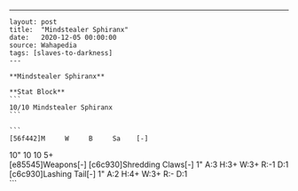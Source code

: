 ---
    layout: post
    title:  "Mindstealer Sphiranx"
    date:   2020-12-05 00:00:00
    source: Wahapedia
    tags: [slaves-to-darkness]
    ---
    
    **Mindstealer Sphiranx**
    
    **Stat Block**
    ```
    10/10 Mindstealer Sphiranx
    ```
    
    ```
    [56f442]M     W     B     Sa    [-]
10"   10    10    5+    
[e85545]Weapons[-]
[c6c930]Shredding Claws[-]
1"     A:3    H:3+   W:3+   R:-1   D:1   
[c6c930]Lashing Tail[-]
1"     A:2    H:4+   W:3+   R:-    D:1   
    ```
    
    
    